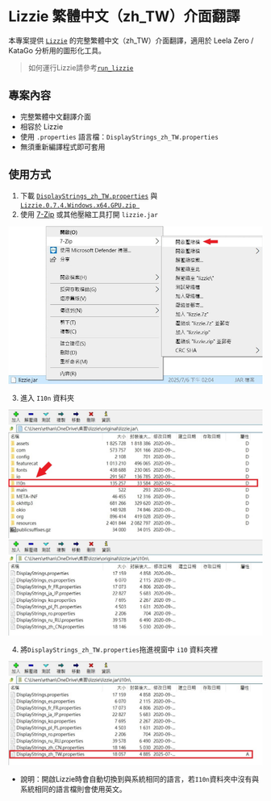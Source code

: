 # Lizzie 繁體中文（zh_TW）介面翻譯

本專案提供 [`Lizzie`](https://github.com/featurecat/lizzie) 的完整繁體中文（zh_TW）介面翻譯，適用於 Leela Zero / KataGo 分析用的圖形化工具。

> 如何運行Lizzie請參考[`run_lizzie`](https://github.com/EthanPan-code/run_lizzie)
## 專案內容

-  完整繁體中文翻譯介面
-  相容於 Lizzie 
-  使用 `.properties` 語言檔：`DisplayStrings_zh_TW.properties`
-  無須重新編譯程式即可套用

## 使用方式

1. 下載 [`DisplayStrings_zh_TW.properties`](https://github.com/EthanPan-code/Lizzie-Traditional-Chinese-zh-_TW-Interface-Translation/archive/refs/heads/main.zip) 與 [`Lizzie.0.7.4.Windows.x64.GPU.zip
`](https://github.com/featurecat/lizzie/releases/download/0.7.4/Lizzie.0.7.4.Windows.x64.GPU.zip)
2. 使用 [7-Zip](https://www.7-zip.org/) 或其他壓縮工具打開 `lizzie.jar`
   
![7-Zip](pictures/7-Zip.jpg)

3. 進入 `I10n` 資料夾
   
![jar](pictures/jar.jpg)
![jar](pictures/I10n_before.jpg)

4. 將`DisplayStrings_zh_TW.properties`拖進視窗中 `i10` 資料夾裡
   
![jar](pictures/I10n_after.jpg)

- 說明：開啟Lizzie時會自動切換到與系統相同的語言，若`I10n`資料夾中沒有與系統相同的語言檔則會使用英文。
